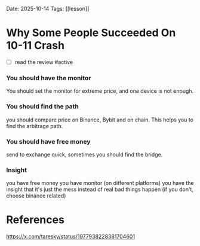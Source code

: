 Date: 2025-10-14
Tags: [[lesson]]

# Why Some People Succeeded On 10-11 Crash

- [ ] read the review #active 
### You should have the monitor
You should set the monitor for extreme price, and one device is not enough.
### You should find the path
you should compare price on Binance, Bybit and on chain. This helps you to find the arbitrage path. 


### You should have free money
send to exchange quick, sometimes you should find the bridge.

### Insight

you have free money
you have monitor (on different platforms)
you have the insight that it's just the mess instead of real bad things happen (if you don't, choose binance related)



# References
https://x.com/taresky/status/1977938228381704601